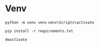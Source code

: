 # Venv

`python -m venv venv`
`venv\Scripts\activate`

`pip install -r requirements.txt`

`deactivate`
